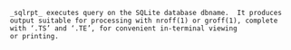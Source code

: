 
     _sqlrpt_ executes query on the SQLite database dbname.  It produces
     output suitable for processing with nroff(1) or groff(1), complete
     with ‘.TS’ and ‘.TE’, for convenient in-terminal viewing
     or printing.

